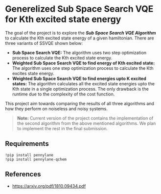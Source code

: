 # Generelized Sub Space Search VQE for Kth excited state energy

The goal of the project is to explore the <b><i>Sub Space Search VQE Algorithm</i></b> to calculate the Kth excited state energy of a given hamiltonian. There are three variants of SSVQE shown below:

* <b>Sub Space Search VQE:</b> The algorithm uses two step optimization process to calculate the Kth excited state energy.
* <b>Weighted Sub Space Search VQE to find energy of Kth excited state:</b> The algorithm uses one step optimization process to calculate the Kth excites state energy. 
* <b>Weighted Sub Space Search VQE to find energies upto K excited states:</b> The algorithm calculates all the excited state energies upto the Kth state in a single optimization process. The only drawback is the runtime due to the complexity of the cost function.

This project aim towards comparing the results of all three algorithms and how they perform on noiseless and noisy systems.

> <b>Note:</b> Current version of the project contains the implementation of the second algorithm from the above mentioned algorithms. We plan to implement the rest in the final submission.

## Requirements
`!pip install pennylane`<br>
`!pip install pennylane-qchem`

## References
* https://arxiv.org/pdf/1810.09434.pdf
